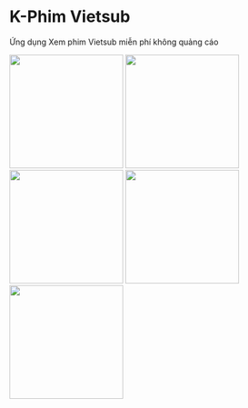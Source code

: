 # K-Phim Vietsub

Ứng dụng Xem phim Vietsub miễn phí không quảng cáo

<img src="https://github.com/user-attachments/assets/7fb4730d-6462-491a-91ff-bc93b12a3525" width="200">
<img src="https://github.com/user-attachments/assets/01e11322-0435-4504-85d7-3fe71c260360" width="200">
<img src="https://github.com/user-attachments/assets/f8aeda2b-1ad2-44be-b8dc-41729f05d27e" width="200">
<img src="https://github.com/user-attachments/assets/39e1b79b-b230-4a20-b913-2984536fc60a" width="200">
<img src="https://github.com/user-attachments/assets/f1b8a6ed-53f6-4d89-855a-c0823b9241eb" width="200">

